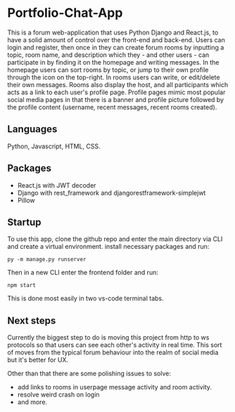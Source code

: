 # Portfolio-Chat-App

This is a forum web-application that uses Python Django and React.js, to have a solid amount of control over the front-end and back-end. Users can login and register, then once in they can create forum rooms by inputting a topic, room name, and description which they - and other users - can participate in by finding it on the homepage and writing messages. In the homepage users can sort rooms by topic, or jump to their own profile through the icon on the top-right. In rooms users can write, or edit/delete their own messages. Rooms also display the host, and all participants which acts as a link to each user's profile page. Profile pages mimic most popular social media pages in that there is a banner and profile picture followed by the profile content (username, recent messages, recent rooms created).

## Languages

Python, Javascript, HTML, CSS.

## Packages

 - React.js with JWT decoder
 - Django with rest_framework and djangorestframework-simplejwt
 - Pillow

## Startup
To use this app, clone the github repo and enter the main directory via CLI and create a virtual environment. install necessary packages and run:
```
py -m manage.py runserver
```
Then in a new CLI enter the frontend folder and run:
```
npm start
```
This is done most easily in two vs-code terminal tabs.

## Next steps

Currently the biggest step to do is moving this project from http to ws protocols so that users can see each other's activity in real time. This sort of moves from the typical forum behaviour into the realm of social media but it's better for UX.

Other than that there are some polishing issues to solve:
 - add links to rooms in userpage message activity and room activity.
 - resolve weird crash on login
 - and more.
